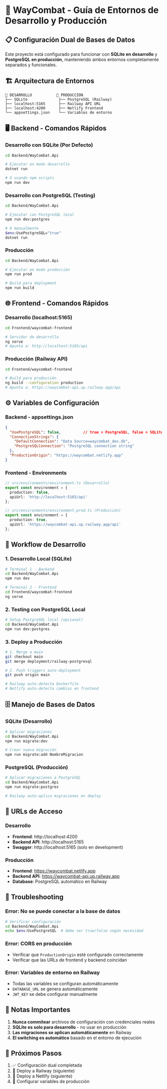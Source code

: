 # 🔄 WayCombat - Guía de Entornos de Desarrollo y Producción

## 📋 Configuración Dual de Bases de Datos

Este proyecto está configurado para funcionar con **SQLite en desarrollo** y **PostgreSQL en producción**, manteniendo ambos entornos completamente separados y funcionales.

## 🏗️ Arquitectura de Entornos

```
🔧 DESARROLLO           🚀 PRODUCCIÓN
├── SQLite              ├── PostgreSQL (Railway)
├── localhost:5165      ├── Railway API URL
├── localhost:4200      ├── Netlify Frontend
└── appsettings.json    └── Variables de entorno
```

## 🖥️ Backend - Comandos Rápidos

### Desarrollo con SQLite (Por Defecto)
```bash
cd Backend/WayCombat.Api

# Ejecutar en modo desarrollo
dotnet run

# O usando npm scripts
npm run dev
```

### Desarrollo con PostgreSQL (Testing)
```bash
cd Backend/WayCombat.Api

# Ejecutar con PostgreSQL local
npm run dev:postgres

# O manualmente
$env:UsePostgreSQL="true"
dotnet run
```

### Producción
```bash
cd Backend/WayCombat.Api

# Ejecutar en modo producción
npm run prod

# Build para deployment
npm run build
```

## 🌐 Frontend - Comandos Rápidos

### Desarrollo (localhost:5165)
```bash
cd Frontend/waycombat-frontend

# Servidor de desarrollo
ng serve
# Apunta a: http://localhost:5165/api
```

### Producción (Railway API)
```bash
cd Frontend/waycombat-frontend

# Build para producción
ng build --configuration production
# Apunta a: https://waycombat-api.up.railway.app/api
```

## ⚙️ Variables de Configuración

### Backend - appsettings.json
```json
{
  "UsePostgreSQL": false,          // true = PostgreSQL, false = SQLite
  "ConnectionStrings": {
    "DefaultConnection": "Data Source=waycombat_dev.db",
    "PostgreSQLConnection": "PostgreSQL connection string"
  },
  "ProductionOrigin": "https://waycombat.netlify.app"
}
```

### Frontend - Environments
```typescript
// src/environments/environment.ts (Desarrollo)
export const environment = {
  production: false,
  apiUrl: 'http://localhost:5165/api'
};

// src/environments/environment.prod.ts (Producción)
export const environment = {
  production: true,
  apiUrl: 'https://waycombat-api.up.railway.app/api'
};
```

## 🔄 Workflow de Desarrollo

### 1. Desarrollo Local (SQLite)
```bash
# Terminal 1 - Backend
cd Backend/WayCombat.Api
npm run dev

# Terminal 2 - Frontend  
cd Frontend/waycombat-frontend
ng serve
```

### 2. Testing con PostgreSQL Local
```bash
# Setup PostgreSQL local (opcional)
cd Backend/WayCombat.Api
npm run dev:postgres
```

### 3. Deploy a Producción
```bash
# 1. Merge a main
git checkout main
git merge deployment/railway-postgresql

# 2. Push triggers auto-deployment
git push origin main

# Railway auto-detecta Dockerfile
# Netlify auto-detecta cambios en frontend
```

## 🗄️ Manejo de Bases de Datos

### SQLite (Desarrollo)
```bash
# Aplicar migraciones
cd Backend/WayCombat.Api
npm run migrate:dev

# Crear nueva migración
npm run migrate:add NombreMigracion
```

### PostgreSQL (Producción)
```bash
# Aplicar migraciones a PostgreSQL
cd Backend/WayCombat.Api
npm run migrate:postgres

# Railway auto-aplica migraciones en deploy
```

## 🚀 URLs de Acceso

### Desarrollo
- **Frontend**: http://localhost:4200
- **Backend API**: http://localhost:5165
- **Swagger**: http://localhost:5165 (solo en development)

### Producción
- **Frontend**: https://waycombat.netlify.app
- **Backend API**: https://waycombat-api.up.railway.app
- **Database**: PostgreSQL automático en Railway

## 🔧 Troubleshooting

### Error: No se puede conectar a la base de datos
```bash
# Verificar configuración
cd Backend/WayCombat.Api
echo $env:UsePostgreSQL  # debe ser true/false según necesidad
```

### Error: CORS en producción
- Verificar que `ProductionOrigin` esté configurado correctamente
- Verificar que las URLs de frontend y backend coincidan

### Error: Variables de entorno en Railway
- Todas las variables se configuran automáticamente
- `DATABASE_URL` se genera automáticamente
- `JWT_KEY` se debe configurar manualmente

## 📝 Notas Importantes

1. **Nunca commitear** archivos de configuración con credenciales reales
2. **SQLite es solo para desarrollo** - no usar en producción
3. **Las migraciones se aplican automáticamente** en Railway
4. **El switching es automático** basado en el entorno de ejecución

## 🎯 Próximos Pasos

1. ✅ Configuración dual completada
2. 🔄 Deploy a Railway (siguiente)
3. 🔄 Deploy a Netlify (siguiente)
4. 🔄 Configurar variables de producción
